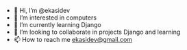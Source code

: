 - 👋 Hi, I’m @ekasidev
- 👀 I’m interested in computers
- 🌱 I’m currently learning Django
- 💞️ I’m looking to collaborate in projects Django and learning
- 📫 How to reach me ekasidev@gmail.com

<!---
ekasidev/ekasidev is a ✨ special ✨ repository because its `README.md` (this file) appears on your GitHub profile.
You can click the Preview link to take a look at your changes.
--->
